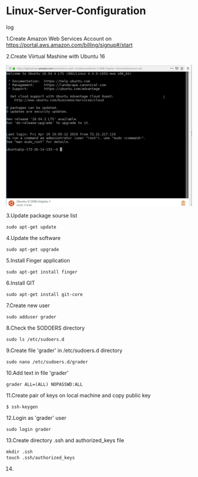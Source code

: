 # Linux-Server-Configuration








log

1.Create Amazon Web Services Account  on https://portal.aws.amazon.com/billing/signup#/start

2.Create Viirtual Mashine with Ubuntu 16


![demo](https://github.com/Kuldyaev/Linux-Server-Configuration/blob/master/images/ubuntussh.JPG) 

3.Update package sourse list

    sudo apt-get update

4.Update the software

    sudo apt-get upgrade
    
5.Install Finger application

    sudo apt-get install finger
    
6.Install GIT

    sudo apt-get install git-core
    
7.Create new user

    sudo adduser grader

8.Check the SODOERS directory

    sudo ls /etc/sudoers.d
    
9.Create file 'grader' in /etc/sudoers.d directory

    sudo nano /etc/sudoers.d/grader
    
10.Add text in file 'grader'
    
    grader ALL=(ALL) NOPASSWD:ALL
    
11.Create pair of keys on local machine and copy public key

    $ ssh-keygen
    
12.Login as 'grader' user

    sudo login grader
    
13.Create directory .ssh and authorized_keys file

    mkdir .ssh
    touch .ssh/authorized_keys
    
14.
